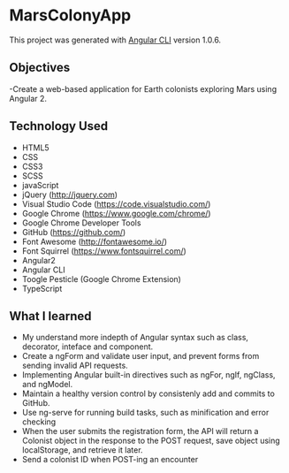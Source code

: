 # MarsColonyApp

This project was generated with [Angular CLI](https://github.com/angular/angular-cli) version 1.0.6.

## Objectives

-Create a web-based application for Earth colonists exploring Mars using Angular 2.

## Technology Used

- HTML5
- CSS
- CSS3
- SCSS
- javaScript
- jQuery (http://jquery.com)
- Visual Studio Code (https://code.visualstudio.com/)
- Google Chrome (https://www.google.com/chrome/)
- Google Chrome Developer Tools
- GitHub (https://github.com/)
- Font Awesome (http://fontawesome.io/)
- Font Squirrel (https://www.fontsquirrel.com/)
- Angular2
- Angular CLI
- Toogle Pesticle (Google Chrome Extension)
- TypeScript


## What I learned

- My understand more indepth of Angular syntax such as class, decorator, inteface and component.
- Create a ngForm and validate user input, and prevent forms from sending invalid API requests.
- Implementing Angular built-in directives such as ngFor, ngIf, ngClass, and ngModel.
- Maintain a healthy version control by consistenly add and commits to GitHub.
- Use ng-serve for running build tasks, such as minification and error checking
- When the user submits the registration form, the API will return a Colonist object in the response to the POST request, save object using localStorage, and retrieve it later.
- Send a colonist ID when POST-ing an encounter


